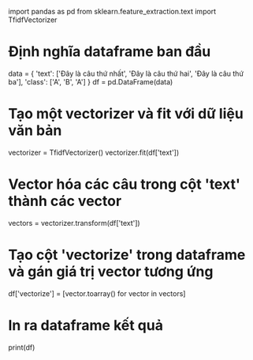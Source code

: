 import pandas as pd
from sklearn.feature_extraction.text import TfidfVectorizer

# Định nghĩa dataframe ban đầu
data = {
    'text': ['Đây là câu thứ nhất', 'Đây là câu thứ hai', 'Đây là câu thứ ba'],
    'class': ['A', 'B', 'A']
}
df = pd.DataFrame(data)

# Tạo một vectorizer và fit với dữ liệu văn bản
vectorizer = TfidfVectorizer()
vectorizer.fit(df['text'])

# Vector hóa các câu trong cột 'text' thành các vector
vectors = vectorizer.transform(df['text'])

# Tạo cột 'vectorize' trong dataframe và gán giá trị vector tương ứng
df['vectorize'] = [vector.toarray() for vector in vectors]

# In ra dataframe kết quả
print(df)
